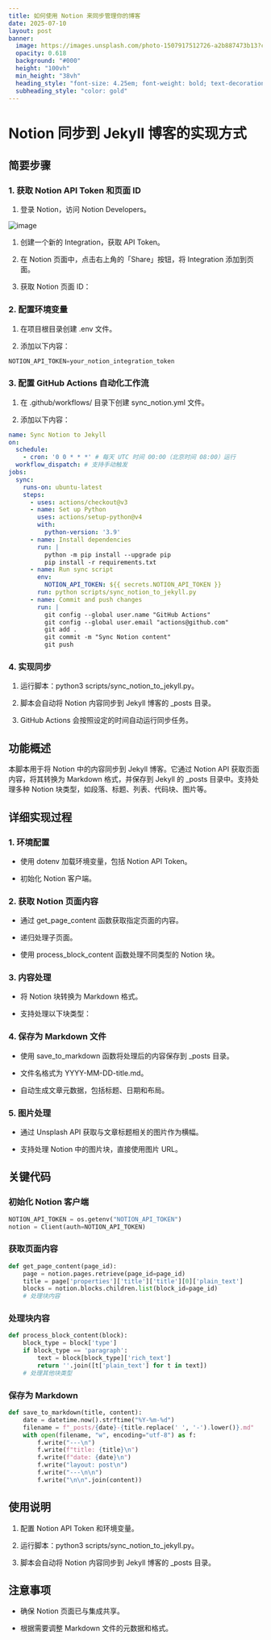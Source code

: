 ```yaml
---
title: 如何使用 Notion 来同步管理你的博客
date: 2025-07-10
layout: post
banner:
  image: https://images.unsplash.com/photo-1507917512726-a2b887473b13?crop=entropy&cs=tinysrgb&fit=max&fm=jpg&ixid=M3w2OTIwMzJ8MHwxfHJhbmRvbXx8fHx8fHx8fDE3NTIxMTc4MDR8&ixlib=rb-4.1.0&q=80&w=1080
  opacity: 0.618
  background: "#000"
  height: "100vh"
  min_height: "38vh"
  heading_style: "font-size: 4.25em; font-weight: bold; text-decoration: underline"
  subheading_style: "color: gold"
---
```


# Notion 同步到 Jekyll 博客的实现方式

## 简要步骤

### 1. 获取 Notion API Token 和页面 ID

1. 登录 Notion，访问 Notion Developers。

![image](https://prod-files-secure.s3.us-west-2.amazonaws.com/a7a0cc5a-89b9-4cda-8686-1fba0ca52f40/d19c1afe-dea5-4312-9333-786b0ba83054/image.png?X-Amz-Algorithm=AWS4-HMAC-SHA256&X-Amz-Content-Sha256=UNSIGNED-PAYLOAD&X-Amz-Credential=ASIAZI2LB4662XC7KJI6%2F20250710%2Fus-west-2%2Fs3%2Faws4_request&X-Amz-Date=20250710T032323Z&X-Amz-Expires=3600&X-Amz-Security-Token=IQoJb3JpZ2luX2VjEKv%2F%2F%2F%2F%2F%2F%2F%2F%2F%2FwEaCXVzLXdlc3QtMiJHMEUCIQD%2BbHbJkRduEPlReGzA4%2FqdZHwxQ%2BeFBryR%2BCZpSaTE%2BQIgMaglWLNXgGxFM6ffUUa76q6G8dEq7BRmtdpNjXxAfZ0qiAQItP%2F%2F%2F%2F%2F%2F%2F%2F%2F%2FARAAGgw2Mzc0MjMxODM4MDUiDJW8OaJ7Yc8C27FmjCrcA6m%2B1GwTbTqdPNVGPxXAu99XWyUaf8JuHDN1P%2FKpxrj8kRJEy2VboCPaQi9vVJNmiprLO2lIal5uSnZD4pMTg%2FDEDLsvtEYoEfgbFC5RRj%2Fdj5imNouEikGhPGCWX8KjXXh7xwtRT27gANfzDTOrhbyOvxEnW0OpruRlZcdqDB02AMokhtayXDl18ckZA91YnPFxhYf9adhcmDNfugPUi%2BRwPU%2FNFb9r5inVyCAp3%2B68M5UrvhpAJ%2BnYXprYO7h0qnX1LtPoqot2SW6StxwcJa1B0BrM7TxAUBqmRqbjrIs4UiiokaocPgTTokvoeLubGcEXnz7ZyEh7yDOUyAohTDlpAVg6Gr4ocZAW0EkmQZ1OReW37dsZ6sJFCaoJAFW9ZxKMwo4BOLqW60d2nffw8%2Bjs7LHyDvc98kPbyRxbga0hGDvCnic%2BcpFyKIocDZx1Kp%2F24qIqxxsKiNf0frmc0qhwPYKRf6uRmzpa34r2R053U8byn2PGor087gM%2BPilW7A6OOQgfrFD%2F0zI2eFJRDnHgs9MOwGizJ1bc362OzUEKaXLglf%2BPA%2FClW%2FqelG7ej76%2Bejz3j%2FEzw6nl6hqg%2BJ7h%2F43bKcbMUsW0w%2BR7NTy9iKMTc60RTThyjYgJMIHRvMMGOqUBLbdx7JdNj9d99D15cAoLJmv52xHXtbQSEpiDvr6Iw1HNaLpm%2BJqU24DzXbh%2BwFbKcieWEaEdf7C4%2BuVf6GyNkcbby%2Bw%2FW9GZ%2FpskYJRpDcGRibZ5%2FLo13wSdylB9gaO%2BYXhz%2FvGVi%2BMfyppCnv0YPHYPC77Ky0ifLVyVJ9KfS04wlPy7aAwwwVGA%2FdLZDnNp6eKS51R9loEVmZosUCV7glviAi95&X-Amz-Signature=6fe4e3ab0b44208f33b00b41685abb78d731eb4be675992710ebfa67b74c083f&X-Amz-SignedHeaders=host&x-amz-checksum-mode=ENABLED&x-id=GetObject)

1. 创建一个新的 Integration，获取 API Token。

1. 在 Notion 页面中，点击右上角的「Share」按钮，将 Integration 添加到页面。

1. 获取 Notion 页面 ID：


### 2. 配置环境变量

1. 在项目根目录创建 .env 文件。

1. 添加以下内容：

```javascript
NOTION_API_TOKEN=your_notion_integration_token
```

### 3. 配置 GitHub Actions 自动化工作流

1. 在 .github/workflows/ 目录下创建 sync_notion.yml 文件。

1. 添加以下内容：

```yaml
name: Sync Notion to Jekyll
on:
  schedule:
    - cron: '0 0 * * *' # 每天 UTC 时间 00:00（北京时间 08:00）运行
  workflow_dispatch: # 支持手动触发
jobs:
  sync:
    runs-on: ubuntu-latest
    steps:
      - uses: actions/checkout@v3
      - name: Set up Python
        uses: actions/setup-python@v4
        with:
          python-version: '3.9'
      - name: Install dependencies
        run: |
          python -m pip install --upgrade pip
          pip install -r requirements.txt
      - name: Run sync script
        env:
          NOTION_API_TOKEN: ${{ secrets.NOTION_API_TOKEN }}
        run: python scripts/sync_notion_to_jekyll.py
      - name: Commit and push changes
        run: |
          git config --global user.name "GitHub Actions"
          git config --global user.email "actions@github.com"
          git add .
          git commit -m "Sync Notion content"
          git push
```

### 4. 实现同步

1. 运行脚本：python3 scripts/sync_notion_to_jekyll.py。

1. 脚本会自动将 Notion 内容同步到 Jekyll 博客的 _posts 目录。

1. GitHub Actions 会按照设定的时间自动运行同步任务。

## 功能概述

本脚本用于将 Notion 中的内容同步到 Jekyll 博客。它通过 Notion API 获取页面内容，将其转换为 Markdown 格式，并保存到 Jekyll 的 _posts 目录中。支持处理多种 Notion 块类型，如段落、标题、列表、代码块、图片等。

## 详细实现过程

### 1. 环境配置

- 使用 dotenv 加载环境变量，包括 Notion API Token。

- 初始化 Notion 客户端。

### 2. 获取 Notion 页面内容

- 通过 get_page_content 函数获取指定页面的内容。

- 递归处理子页面。

- 使用 process_block_content 函数处理不同类型的 Notion 块。

### 3. 内容处理

- 将 Notion 块转换为 Markdown 格式。

- 支持处理以下块类型：


### 4. 保存为 Markdown 文件

- 使用 save_to_markdown 函数将处理后的内容保存到 _posts 目录。

- 文件名格式为 YYYY-MM-DD-title.md。

- 自动生成文章元数据，包括标题、日期和布局。

### 5. 图片处理

- 通过 Unsplash API 获取与文章标题相关的图片作为横幅。

- 支持处理 Notion 中的图片块，直接使用图片 URL。

## 关键代码

### 初始化 Notion 客户端

```python
NOTION_API_TOKEN = os.getenv("NOTION_API_TOKEN")
notion = Client(auth=NOTION_API_TOKEN)
```

### 获取页面内容

```python
def get_page_content(page_id):
    page = notion.pages.retrieve(page_id=page_id)
    title = page['properties']['title']['title'][0]['plain_text']
    blocks = notion.blocks.children.list(block_id=page_id)
    # 处理块内容
```

### 处理块内容

```python
def process_block_content(block):
    block_type = block['type']
    if block_type == 'paragraph':
        text = block[block_type]['rich_text']
        return ''.join([t['plain_text'] for t in text])
    # 处理其他块类型
```

### 保存为 Markdown

```python
def save_to_markdown(title, content):
    date = datetime.now().strftime("%Y-%m-%d")
    filename = f"_posts/{date}-{title.replace(' ', '-').lower()}.md"
    with open(filename, "w", encoding="utf-8") as f:
        f.write("---\n")
        f.write(f"title: {title}\n")
        f.write(f"date: {date}\n")
        f.write("layout: post\n")
        f.write("---\n\n")
        f.write("\n\n".join(content))
```

## 使用说明

1. 配置 Notion API Token 和环境变量。

1. 运行脚本：python3 scripts/sync_notion_to_jekyll.py。

1. 脚本会自动将 Notion 内容同步到 Jekyll 博客的 _posts 目录。

## 注意事项

- 确保 Notion 页面已与集成共享。

- 根据需要调整 Markdown 文件的元数据和格式。